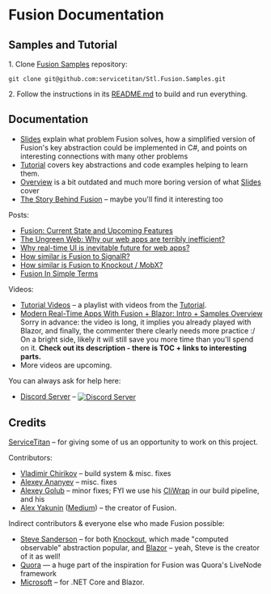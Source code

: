# Fusion Documentation

## Samples and Tutorial

1\. Clone [Fusion Samples] repository:
```
git clone git@github.com:servicetitan/Stl.Fusion.Samples.git
```

2\. Follow the instructions in its
[README.md](https://github.com/servicetitan/Stl.Fusion.Samples/blob/master/README.md)
to build and run everything.

## Documentation

- [Slides] explain what problem Fusion solves, 
  how a simplified version of Fusion's key abstraction could be implemented in C#, 
  and points on interesting connections with many other problems
- [Tutorial] covers key abstractions and code examples helping to learn them.
- [Overview] is a bit outdated and much more boring version of what [Slides] cover
- [The Story Behind Fusion](Story.md) &ndash; maybe you'll find it interesting too

Posts:
- [Fusion: Current State and Upcoming Features](https://alexyakunin.medium.com/fusion-current-state-and-upcoming-features-88bc4201594b?source=friends_link&sk=375290c4538167fe99419a744f3d42d5)
- [The Ungreen Web: Why our web apps are terribly inefficient?](https://alexyakunin.medium.com/the-ungreen-web-why-our-web-apps-are-terribly-inefficient-28791ed48035?source=friends_link&sk=74fb46086ca13ff4fea387d6245cb52b)
- [Why real-time UI is inevitable future for web apps?](https://medium.com/@alexyakunin/features-of-the-future-web-apps-part-1-e32cf4e4e4f4?source=friends_link&sk=65dacdbf670ef9b5d961c4c666e223e2)
- [How similar is Fusion to SignalR?](https://medium.com/@alexyakunin/how-similar-is-stl-fusion-to-signalr-e751c14b70c3?source=friends_link&sk=241d5293494e352f3db338d93c352249)
- [How similar is Fusion to Knockout / MobX?](https://medium.com/@alexyakunin/how-similar-is-stl-fusion-to-knockout-mobx-fcebd0bef5d5?source=friends_link&sk=a808f7c46c4d5613605f8ada732e790e)
- [Fusion In Simple Terms](https://medium.com/@alexyakunin/stl-fusion-in-simple-terms-65b1975967ab?source=friends_link&sk=04e73e75a52768cf7c3330744a9b1e38)

Videos:
* [Tutorial Videos](https://www.youtube.com/playlist?list=PLKM0mLUUiLWHsvS6eOLb3IlhMiL9y3X_Z) &ndash;
  a playlist with videos from the [Tutorial].
* [Modern Real-Time Apps With Fusion + Blazor: Intro + Samples Overview](https://youtu.be/jYVe5yd0xuQ)
  Sorry in advance: the video is long, it implies you already played with Blazor, 
  and finally, the commenter there clearly needs more practice :/ 
  On a bright side, likely it will still save you more time than 
  you'll spend on it.
  **Check out its description - there is TOC + links to interesting parts.**
* More videos are upcoming.

You can always ask for help here:
* [Discord Server] &ndash; <a href="https://discord.gg/EKEwv6d">
  <img valign="middle" src="https://img.shields.io/discord/729970863419424788.svg" alt="Discord Server">
  </a>

## Credits

[ServiceTitan](https://www.servicetitan.com/) &ndash; for giving some of us
an opportunity to work on this project.

Contributors:
* [Vladimir Chirikov](https://github.com/vchirikov) &ndash; build system & misc. fixes
* [Alexey Ananyev](https://github.com/hypercodeplace) &ndash; misc. fixes
* [Alexey Golub](https://github.com/Tyrrrz) &ndash; minor fixes; FYI we use his 
  [CliWrap](https://github.com/Tyrrrz/CliWrap) in our build pipeline, and his
* [Alex Yakunin](https://github.com/alexyakunin) ([Medium](https://medium.com/@alexyakunin)) &ndash; 
  the creator of Fusion.

Indirect contributors & everyone else who made Fusion possible:
* [Steve Sanderson](http://blog.stevensanderson.com/) &ndash; 
  for both [Knockout](https://knockoutjs.com/), which made "computed observable" abstraction popular, 
  and [Blazor](https://dotnet.microsoft.com/apps/aspnet/web-apps/blazor) &ndash;
  yeah, Steve is the creator of it as well!
* [Quora](https://www.quora.com/) — a huge part of the inspiration for Fusion was Quora's LiveNode framework
* [Microsoft](microsoft.com) &ndash; for .NET Core and Blazor.

[Slides]: https://alexyakunin.github.io/Stl.Fusion.Materials/Slides/Fusion_v2/Slides.html
[Overview]: Overview.md
[Tutorial]: https://github.com/servicetitan/Stl.Fusion.Samples/blob/master/docs/tutorial/README.md
[Fusion Samples]: https://github.com/servicetitan/Stl.Fusion.Samples

[Discord Server]: https://discord.gg/EKEwv6d
[Fusion Feedback Form]: https://forms.gle/TpGkmTZttukhDMRB6
